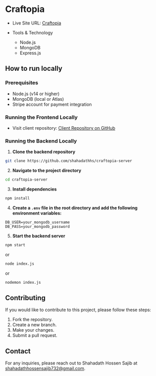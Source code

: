 
# Craftopia

- Live Site URL: [Craftopia](https://tenth-a-craftopia.web.app)

- Tools & Technology
   - Node.js
   - MongoDB
   - Express.js

## How to run locally

### Prerequisites

- Node.js (v14 or higher)
- MongoDB (local or Atlas)
- Stripe account for payment integration

### Running the Frontend Locally

- Visit client repository: [Client Repository on GitHub](https://github.com/shahadathhs/craftopia-client)

### Running the Backend Locally

1. **Clone the backend repository**

```bash
git clone https://github.com/shahadathhs/craftopia-server
```

2. **Navigate to the project directory**

```bash
cd craftopia-server
```

3. **Install dependencies**

```bash
npm install
```

4. **Create a `.env` file in the root directory and add the following environment variables:**

```env
DB_USER=your_mongodb_username
DB_PASS=your_mongodb_password
```

5. **Start the backend server**

```bash
npm start
```
or

```bash
node index.js
```
or

```bash
nodemon index.js
```

## Contributing

If you would like to contribute to this project, please follow these steps:

1. Fork the repository.
2. Create a new branch.
3. Make your changes.
4. Submit a pull request.

## Contact

For any inquiries, please reach out to Shahadath Hossen Sajib at <shahadathhossensajib732@gmail.com>.

